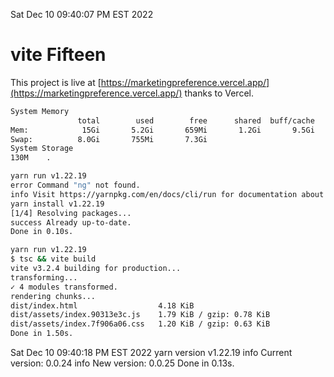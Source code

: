 Sat Dec 10 09:40:07 PM EST 2022

# vite Fifteen


This project is live at [https://marketingpreference.vercel.app/](https://marketingpreference.vercel.app/) thanks to Vercel.

```bash
System Memory
               total        used        free      shared  buff/cache   available
Mem:            15Gi       5.2Gi       659Mi       1.2Gi       9.5Gi       8.6Gi
Swap:          8.0Gi       755Mi       7.3Gi
System Storage
130M	.
```
```bash
yarn run v1.22.19
error Command "ng" not found.
info Visit https://yarnpkg.com/en/docs/cli/run for documentation about this command.
yarn install v1.22.19
[1/4] Resolving packages...
success Already up-to-date.
Done in 0.10s.
```
```bash
yarn run v1.22.19
$ tsc && vite build
vite v3.2.4 building for production...
transforming...
✓ 4 modules transformed.
rendering chunks...
dist/index.html                  4.18 KiB
dist/assets/index.90313e3c.js    1.79 KiB / gzip: 0.78 KiB
dist/assets/index.7f906a06.css   1.20 KiB / gzip: 0.63 KiB
Done in 1.50s.
```
Sat Dec 10 09:40:18 PM EST 2022
yarn version v1.22.19
info Current version: 0.0.24
info New version: 0.0.25
Done in 0.13s.

